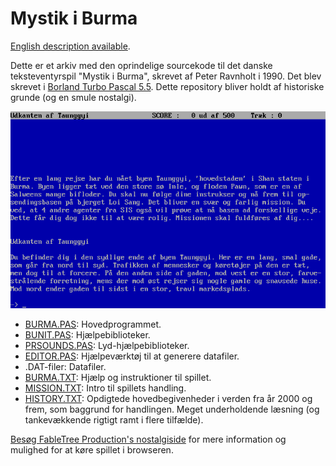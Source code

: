 # Mystik i Burma
[English description available](README-EN.md).

Dette er et arkiv med den oprindelige sourcekode til det danske teksteventyrspil "Mystik i Burma", skrevet af Peter Ravnholt i 1990. Det blev skrevet i [Borland Turbo Pascal 5.5](http://progopedia.com/version/turbo-pascal-5.5/). Dette repository bliver holdt af historiske grunde (og en smule nostalgi).

![Screendump fra spillet](burma.png "Screendump fra spillet")

* [BURMA.PAS](BURMA.PAS): Hovedprogrammet.
* [BUNIT.PAS](BUNIT.PAS): Hjælpebiblioteker.
* [PRSOUNDS.PAS](PRSOUNDS.PAS): Lyd-hjælpebiblioteker.
* [EDITOR.PAS](EDITOR.PAS): Hjælpeværktøj til at generere datafiler.
* .DAT-filer: Datafiler.
* [BURMA.TXT](BURMA.TXT): Hjælp og instruktioner til spillet.
* [MISSION.TXT](MISSION.TXT): Intro til spillets handling.
* [HISTORY.TXT](HISTORY.TXT): Opdigtede hovedbegivenheder i verden fra år 2000 og frem, som baggrund for handlingen. Meget underholdende læsning (og tankevækkende rigtigt ramt i flere tilfælde).

[Besøg FableTree Production's nostalgiside](https://fabletreeproductions.dk/da/nostalgia) for mere information og mulighed for at køre spillet i browseren.